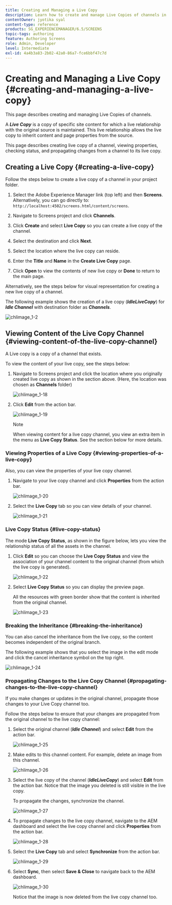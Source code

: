 ```yaml
---
title: Creating and Managing a Live Copy
description: Learn how to create and manage Live Copies of channels in AEM Screens.
contentOwner: jyotika syal
content-type: reference
products: SG_EXPERIENCEMANAGER/6.5/SCREENS
topic-tags: authoring
feature: Authoring Screens
role: Admin, Developer
level: Intermediate
exl-id: 4a4b3a83-2b02-42a0-86a7-fce6bbf47c7d
---
```

# Creating and Managing a Live Copy {#creating-and-managing-a-live-copy}

This page describes creating and managing Live Copies of channels.

A ***Live Copy*** is a copy of specific site content for which a live relationship with the original source is maintained. This live relationship allows the live copy to inherit content and page properties from the source.

This page describes creating live copy of a channel, viewing properties, checking status, and propagating changes from a channel to its live copy.


## Creating a Live Copy {#creating-a-live-copy}

Follow the steps below to create a live copy of a channel in your project folder.

1. Select the Adobe Experience Manager link (top left) and then **Screens**. Alternatively, you can ﻿go directly to: `http://localhost:4502/screens.html/content/screens`.

1. Navigate to Screens project and click **Channels**.
1. Click **Create** and select **Live Copy** so you can create a live copy of the channel.
1. Select the destination and click **Next**.
1. Select the location where the live copy can reside.
1. Enter the **Title** and **Name** in the **Create Live Copy** page.

1. Click **Open** to view the contents of new live copy or **Done** to return to the main page.

Alternatively, see the steps below for visual representation for creating a new live copy of a channel.

The following example shows the creation of a live copy (***IdleLiveCopy***) for ***Idle Channel*** with destination folder as ***Channels***.

![chlimage_1-2](assets/chlimage_1-2.gif)

## Viewing Content of the Live Copy Channel {#viewing-content-of-the-live-copy-channel}

A Live copy is a copy of a channel that exists.

To view the content of your live copy, see the steps below:

1. Navigate to Screens project and click the location where you originally created live copy as shown in the section above. (Here, the location was chosen as **Channels** folder)

   ![chlimage_1-18](assets/chlimage_1-18.png)

1. Click **Edit** from the action bar.

   ![chlimage_1-19](assets/chlimage_1-19.png)

   >[!NOTE]
   >
   >When viewing content for a live copy channel, you view an extra item in the menu as **Live Copy Status**. See the section below for more details.

### Viewing Properties of a Live Copy {#viewing-properties-of-a-live-copy}

Also, you can view the properties of your live copy channel.

1. Navigate to your live copy channel and click **Properties** from the action bar.

   ![chlimage_1-20](assets/chlimage_1-20.png)

1. Select the **Live Copy** tab so you can view details of your channel.

   ![chlimage_1-21](assets/chlimage_1-21.png)

### Live Copy Status {#live-copy-status}

The mode **Live Copy Status**, as shown in the figure below, lets you view the relationship status of all the assets in the channel.

1. Click **Edit** so you can choose the **Live Copy Status** and view the association of your channel content to the original channel (from which the live copy is generated).

   ![chlimage_1-22](assets/chlimage_1-22.png)

1. Select **Live Copy Status** so you can display the preview page.

   All the resources with green border show that the content is inherited from the original channel.

   ![chlimage_1-23](assets/chlimage_1-23.png)

### Breaking the Inheritance {#breaking-the-inheritance}

You can also cancel the inheritance from the live copy, so the content becomes independent of the original branch.

The following example shows that you select the image in the edit mode and click the cancel inheritance symbol on the top right.

![chlimage_1-24](assets/chlimage_1-24.png)

### Propagating Changes to the Live Copy Channel {#propagating-changes-to-the-live-copy-channel}

If you make changes or updates in the original channel, propagate those changes to your Live Copy channel too.

Follow the steps below to ensure that your changes are propagated from the original channel to the live copy channel:

1. Select the original channel (***Idle Channel***) and select **Edit** from the action bar.

   ![chlimage_1-25](assets/chlimage_1-25.png)

1. Make edits to this channel content. For example, delete an image from this channel.

   ![chlimage_1-26](assets/chlimage_1-26.png)

1. Select the live copy of the channel (***IdleLiveCopy***) and select **Edit** from the action bar. Notice that the image you deleted is still visible in the live copy.

   To propagate the changes, synchronize the channel.

   ![chlimage_1-27](assets/chlimage_1-27.png)

1. To propagate changes to the live copy channel, navigate to the AEM dashboard and select the live copy channel and click **Properties** from the action bar.

   ![chlimage_1-28](assets/chlimage_1-28.png)

1. Select the **Live Copy** tab and select **Synchronize** from the action bar.

   ![chlimage_1-29](assets/chlimage_1-29.png)

1. Select **Sync**, then select **Save & Close** to navigate back to the AEM dashboard.

   ![chlimage_1-30](assets/chlimage_1-30.png)

   Notice that the image is now deleted from the live copy channel too.
